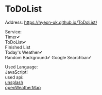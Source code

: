 # ToDoList


Address: https://hyeon-uk.github.io/ToDoList/    
   
Service:   
Timer✔   
ToDoList✔   
Finished List   
Today's Weather✔   
Random Background✔
Google Searchbar✔    
   
Used Language:     
JavaScript!    
used api:   
[unsplash](https://unsplash.com/)   
[openWeatherMap](https://openweathermap.org/)   
